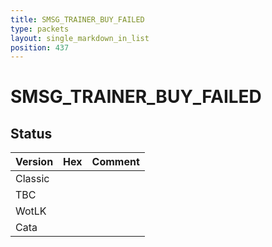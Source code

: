 ```yaml
---
title: SMSG_TRAINER_BUY_FAILED
type: packets
layout: single_markdown_in_list
position: 437
---
```


# SMSG_TRAINER_BUY_FAILED

## Status

Version | Hex | Comment
---------- | ---------- | ---------- 
Classic |  |  
TBC |  |  
WotLK |  |  
Cata |  |  
